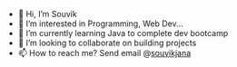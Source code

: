 - 👋 Hi, I’m Souvik
- 👀 I’m interested in Programming, Web Dev...
- 🌱 I’m currently learning Java to complete dev bootcamp
- 💞️ I’m looking to collaborate on building projects
- 📫 How to reach me? Send email @[souvikjana](mailto:souvik.jana@thoughtworks.com)

<!---
souvikjanatw/souvikjanatw is a ✨ special ✨ repository because its `README.md` (this file) appears on your GitHub profile.
You can click the Preview link to take a look at your changes.
--->
